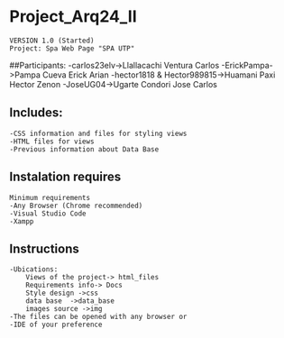 # Project_Arq24_II

	VERSION 1.0 (Started)
	Project: Spa Web Page "SPA UTP"
##Participants:
	-carlos23elv->Llallacachi Ventura Carlos
	-ErickPampa->Pampa Cueva Erick Arian
	-hector1818 & Hector989815->Huamani Paxi Hector Zenon
	-JoseUG04->Ugarte Condori Jose Carlos
	
## Includes:
	-CSS information and files for styling views
	-HTML files for views
	-Previous information about Data Base
	

## Instalation requires

	Minimum requirements
	-Any Browser (Chrome recommended)
	-Visual Studio Code
	-Xampp
## Instructions

	-Ubications:
		Views of the project-> html_files
		Requirements info-> Docs
		Style design ->css
		data base  ->data_base
		images source ->img
	-The files can be opened with any browser or
	-IDE of your preference

	

